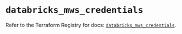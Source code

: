 # `databricks_mws_credentials`

Refer to the Terraform Registry for docs: [`databricks_mws_credentials`](https://registry.terraform.io/providers/databricks/databricks/1.53.0/docs/resources/mws_credentials).

